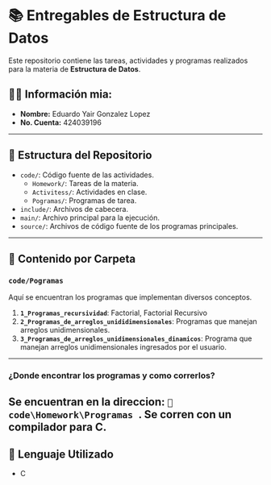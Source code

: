 # 📚 Entregables de Estructura de Datos

Este repositorio contiene las tareas, actividades y programas realizados para la materia de **Estructura de Datos**.

## 🧑‍💻 Información mia:

-   **Nombre:** Eduardo Yair Gonzalez Lopez
-   **No. Cuenta:** 424039196

---

## 📂 Estructura del Repositorio

-   `code/`: Código fuente de las actividades.
    -   `Homework/`: Tareas de la materia.
    -   `Activitess/`: Actividades en clase.
    -   `Pogramas/`: Programas de tarea.
-   `include/`: Archivos de cabecera.
-   `main/`: Archivo principal para la ejecución.
-   `source/`: Archivos de código fuente de los programas principales.

---

## 📝 Contenido por Carpeta

### `code/Pogramas`

Aquí se encuentran los programas que implementan diversos conceptos.

1.  **`1_Programas_recursividad`**: Factorial, Factorial Recursivo
2.  **`2_Programas_de_arreglos_unididimensionales`**: Programas que manejan arreglos unidimensionales.
3.  **`3_Programas_de_arreglos_unidimensionales_dinamicos`**: Programa que manejan arreglos unidimensionales ingresados por el usuario.

---

### ¿Donde encontrar los programas y como correrlos?

Se encuentran en la direccion: `📂 code\Homework\Programas `. Se corren con un compilador para C.
---

## 🚀 Lenguaje Utilizado

- C
  